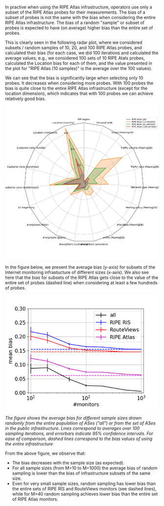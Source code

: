 In practive when using the RIPE Atlas infrastructure, operators use only a subset of the RIPE Atlas probes for their measurements. The bias of a subset of probes is not the same with the bias when considering the entire RIPE Atlas infrastructure. The bias of a random "sample" or subset of probes is expected to have (on average) higher bias than the entire set of probes. 

This is clearly seen in the following radar plot, where we considered subsets / random samples of 10, 20, and 100 RIPE Atlas probes, and calculated their bias (for each case, we did 100 iterations and calculated the average values; e.g., we considered 100 sets of 10 RIPE Atals probes, calculated the Location bias for each of them, and the value presented in the plot for "RIPE Atlas (10 samples)" is the average over the 100 values).

We can see that the bias is significantly large when selecting only 10 probes. It decreases when considering more probes. With 100 probes the bias is quite close to the entire RIPE Atlas infrastructure (except for the location dimension), which indicates that with 100 probes we can achieve relatively good bias.


![](./figures/Fig_radar_RIPE_Atlas_sampling.png?raw=true)


In the figure below, we present the average bias (y-axis) for subsets of the Internet monitoring infrastucture of different sizes (x-axis). We also see here that the bias for subsets of the RIPE Atlas gets close to the value of the entire set of probes (dashed line) when considering at least a few hundreds of probes. 

![](./figures/Fig_bias_vs_sampling_TOTAL.png?raw=true)

*The figure shows the average bias for different sample sizes drawn randomly from the entire population of ASes ("all") or from the set of ASes in the public infrastructure. Lines correspond to averages over 100 sampling iterations, and errorbars indicate 95\% confidence intervals. For ease of comparison, dashed lines correspond to the bias values of using the entire infrastructure*

From the above figure, we observe that: 
- The bias decreases with the sample size (as expected).
- For all sample sizes (from M=10 to M=1000) the average bias of random sampling is lower than the bias of infrastructure subsets of the same size.
- Even for very small sample sizes, random sampling has lower bias than the entire sets of RIPE RIS and RouteViews monitors (see dashed lines), while for M>40 random sampling achieves lower bias than the entire set of RIPE Atlas monitors. 